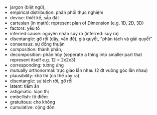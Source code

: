 +  jargon (biệt ngữ),
+ empirical distribution: phân phối thực nghiệm
+ devise: thiết kế, sắp đặt
+ cartesian (in math): represent plan of Dimension (e.g. 1D, 2D, 3D)
+ factors: yếu tố
+ inferred cause: nguyên nhân suy ra (inferred: suy ra)
+ disentangle: gỡ rối (dây, vấn đề), giả quyết, "phân tách và giải quyết"
+ consensus: sự đồng thuận 
+ composition: thành phần, 
+ decomposition: phân hủy (seperate a thing into smaller part that represent itself e.g. 12 = 2x2x3)
+ corresponding: tương ứng
+ mutually orthonormal: trực giao lẫn nhau (2 đt vuông góc lẫn nhau)
+ plausibility: khả thi (có thể xảy ra) 
+ disentangle: sự tách rời, gỡ rối 
+ latent: tiềm ẩn
+ astigmatic: loạn thị 
+ embellish: tô điểm
+ gratuitous: cho không
+ cumulative: cộng dồn
